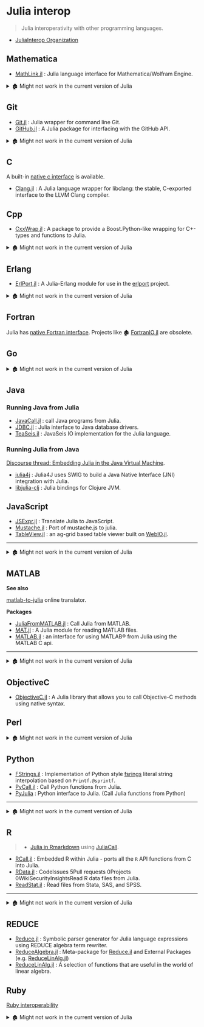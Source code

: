 # Julia interop

> Julia interoperativity with other programming languages.

- [JuliaInterop Organization](https://github.com/JuliaInterop)

## Mathematica

- [MathLink.jl][] : Julia language interface for Mathematica/Wolfram Engine.

<details> <summary>🏚️ Might not work in the current version of Julia</summary>

- 🏚️ [Mathematica.jl](https://github.com/MikeInnes/Mathematica.jl) : is a package that provides an interface for using Wolfram Mathematica™ from the Julia language. Use [MathLink.jl][] instead.

</details>

[MathLink.jl]: https://github.com/JuliaInterop/MathLink.jl

## Git

- [Git.jl](https://github.com/JuliaVersionControl/Git.jl) : Julia wrapper for command line Git.
- [GitHub.jl](https://github.com/JuliaWeb/GitHub.jl) : A Julia package for interfacing with the GitHub API.

<details> <summary>🏚️ Might not work in the current version of Julia</summary>

- 🏚️ [MechaJulia](https://github.com/MechaJulia/MechaJulia) : A little GitHub bot that will assist with anything and everything Julia-related that is needed of it.
- 🏚️ [Octokit.jl](https://github.com/Keno/Octokit.jl) : Julia package to access the GitHub API.

</details>

## C

A built-in [native c interface](https://docs.julialang.org/en/v1/manual/calling-c-and-fortran-code/) is available.

- [Clang.jl](https://github.com/JuliaInterop/Clang.jl) : A Julia language wrapper for libclang: the stable, C-exported interface to the LLVM Clang compiler.

## Cpp

- [CxxWrap.jl][] : A package to provide a Boost.Python-like wrapping for C+- types and functions to Julia.

<details> <summary>🏚️ Might not work in the current version of Julia</summary>

- 🏚️ [Cpp.jl](https://github.com/timholy/Cpp.jl) : Utilities for calling C+- from Julia. Use [CxxWrap.jl][] instead.
- 🏚️ [Cxx.jl](https://github.com/Keno/Cxx.jl) : The Julia C+- Foreign Function Interface (FFI) with `@cxx` macro. Only works (out of the box) currently with Julia 1.1.x to 1.3.x.
- 🏚️ [CxxROOT.jl](https://github.com/Keno/CxxROOT.jl) : A Cxx.jl based interface to CERN's ROOT.

</details>

[CxxWrap.jl]: https://github.com/barche/CxxWrap.jl

## Erlang

- [ErlPort.jl](https://github.com/thorgisl/ErlPort.jl) : A Julia-Erlang module for use in the [erlport](http://erlport.org) project.

<details> <summary>🏚️ Might not work in the current version of Julia</summary>

- 🏚️ [FsBert](https://github.com/et4te/FsBert) : A Julia library for encoding / decoding binary Erlang terms.

</details>

## Fortran

Julia has [native Fortran interface](https://docs.julialang.org/en/v1/manual/calling-c-and-fortran-code/). Projects like 🏚️ [FortranIO.jl](https://github.com/rephorm/FortranIO.jl) are obsolete.

## Go

<details> <summary>🏚️ Might not work in the current version of Julia</summary>

- 🏚️ [GoTMSupport.jl](https://github.com/ordovician/GoTMSupport.jl) : Support for writing bundle commands for the Go programming language in Julia.

</details>

## Java

### Running Java from Julia

- [JavaCall.jl](https://github.com/JuliaInterop/JavaCall.jl) : call Java programs from Julia.
- [JDBC.jl](https://github.com/aviks/JDBC.jl) : Julia interface to Java database drivers.
- [TeaSeis.jl](https://github.com/ChevronETC/TeaSeis.jl) : JavaSeis IO implementation for the Julia language.

### Running Julia from Java

[Discourse thread: Embedding Julia in the Java Virtual Machine](https://discourse.julialang.org/t/embedding-julia-in-the-java-virtual-machine/51444).

- [julia4j](https://github.com/rssdev10/julia4j) : Julia4J uses SWIG to build a Java Native Interface (JNI) integration with Julia.
- [libjulia-clj](https://github.com/cnuernber/libjulia-clj) : Julia bindings for Clojure JVM.

## JavaScript

- [JSExpr.jl](https://github.com/JuliaGizmos/JSExpr.jl) : Translate Julia to JavaScript.
- [Mustache.jl](https://github.com/jverzani/Mustache.jl) : Port of mustache.js to julia.
- [TableView.jl](https://github.com/JuliaComputing/TableView.jl) : an ag-grid based table viewer built on [WebIO.jl](https://github.com/JuliaGizmos/WebIO.jl).

---

<details> <summary>🏚️ Might not work in the current version of Julia</summary>

- 🏚️ [DThree.jl](https://github.com/jverzani/DThree.jl) : Simple interface to d3.js from Julia. And its fork 🏚️ [d3.jl](https://github.com/EricForgy/d3.jl)
- 🏚️ [GoogleCharts.jl](https://github.com/jverzani/GoogleCharts.jl) : Julia interface to Google Chart Tools.
- 🏚️ [jlbox](https://github.com/compressed/jlbox) : Use node.js to provide a mechanism for automatically reloading julia source and test files via gulp.js and a ZMQ socket.
- 🏚️ [JSTypes.jl](https://github.com/johnmyleswhite/JSTypes.jl) : Mimic Javascript objects using Julian types.
- 🏚️ [node-julia](https://github.com/waTeim/node-julia) :  Fast and simple access to `Julia` embedded in `node.js`.
- 🏚️ [PlotlyJS.jl](https://github.com/EricForgy/PlotlyJS.jl) : A Julia wrapper API for `plotly.js`by @EricForgy. Merged with the package above?
- 🏚️ [Vue.jl](https://github.com/JuliaGizmos/Vue.jl) : A Julia wrapper for `Vue.js`.

</details>

## MATLAB

**See also**

[matlab-to-julia](https://lakras.github.io/matlab-to-julia/) online translator.

**Packages**

- [JuliaFromMATLAB.jl](https://github.com/jondeuce/JuliaFromMATLAB.jl) : Call Julia from MATLAB.
- [MAT.jl](https://github.com/JuliaIO/MAT.jl) : A Julia module for reading MATLAB files.
- [MATLAB.jl](https://github.com/JuliaInterop/MATLAB.jl) : an interface for using MATLAB® from Julia using the MATLAB C api.

---

<details> <summary>🏚️ Might not work in the current version of Julia</summary>

- 🏚️ [MatlabCompat.jl](https://github.com/MatlabCompat/MatlabCompat.jl) : Julia library aimed at simplifying conversion of legacy MATLAB/Octave code into Julia by providing functions similar to MATLAB/Octave.
- 🏚️ [Mex.jl](https://github.com/juliamatlab/mexjulia) : Call Julia from matlab. Call Julia from MATLAB. This project is effectively in hibernation as its author no longer has access to matlab.
- 🏚️ [Moonwalk.jl](https://github.com/diogo149/Moonwalk.jl) : A partial MATLAB to Julia compiler, just to ease the transition of libraries.

</details>

## ObjectiveC

- [ObjectiveC.jl](https://github.com/JuliaInterop/ObjectiveC.jl) : A Julia library that allows you to call Objective-C methods using native syntax.

## Perl

<details> <summary>🏚️ Might not work in the current version of Julia</summary>

- 🏚️ [FileFind.jl](https://github.com/johnmyleswhite/FileFind.jl) : Minimal Implementation of Perl's `File:Find` in Julia.

</details>

## Python

- [FStrings.jl](https://github.com/magonser/FStrings.jl) : Implementation of Python style [fsrings](https://www.python.org/dev/peps/pep-0498/) literal string interpolation based on `Printf.@sprintf`.
- [PyCall.jl](https://github.com/JuliaPy/PyCall.jl) : Call Python functions from Julia.
- [PyJulia](https://github.com/JuliaPy/pyjulia) : Python interface to Julia. (Call Julia functions from Python)

---

<details> <summary>🏚️ Might not work in the current version of Julia</summary>

- 🏚️ [Polyglot.jl](https://github.com/wavexx/Polyglot.jl) : Transparent remote/recursive evaluation between languages - it also supports Perl, PHP and Javascript.
- 🏚️ [PySyntax.jl](https://github.com/kdheepak/PySyntax.jl) : Allows Python-like syntax in Julia by providing a light wrapper on top of PyCall.jl in the form of a macro.

</details>

## R

> - [Julia in Rmarkdown](https://cran.r-project.org/web/packages/JuliaCall/vignettes/Julia_in_RMarkdown.html) using [JuliaCall](https://rpubs.com/Consistency/310507).

- [RCall.jl](https://github.com/JuliaStats/RCall.jl) : Embedded R within Julia - ports all the `R` API functions from C into Julia.
- [RData.jl](https://github.com/JuliaData/RData.jl) : CodeIssues 5Pull requests 0Projects 0WikiSecurityInsightsRead R data files from Julia.
- [ReadStat.jl](https://github.com/WizardMac/ReadStat.jl) : Read files from Stata, SAS, and SPSS.

---

<details> <summary>🏚️ Might not work in the current version of Julia</summary>

- 🏚️ [jl4R](https://github.com/rcqls/jl4R) : `Julia for R` will embed the julia language in R, with very basic julia types getting converted into R objects.
- 🏚️ [ProjectTemplate.jl](https://github.com/johnmyleswhite/ProjectTemplate.jl) : is a draft port of the ProjectTemplate package for R to Julia.
- 🏚️ [RCalling.jl](https://github.com/randy3k/RCalling.jl) : An R interface of Julia - uses the Julia API (in C) and `R` API (also in C) intensively to call R library packages.
- 🏚️ [Rif.jl](https://github.com/lgautier/Rif.jl) : An interface to the R language and its fork, 🏚️ [Julio](https://github.com/tshort/julio).
- 🏚️ [RJulia](https://github.com/armgong/RJulia) : R package to call Julia - Use Julia embedded API to write a packege for R.
- 🏚️ [utils.jl](https://github.com/johnmyleswhite/utils.jl) : Utility functions for Julia -R compatibility wrapper.
- 🏚️ Run Julia code chunk in [knitr](http://rpubs.com/yihui/julia-knitr) : Allows you to run Julia from R using [julia_socket.jl](https://github.com/yihui/runr/blob/master/inst/lang/julia_socket.jl)

</details>

## REDUCE

- [Reduce.jl][] : Symbolic parser generator for Julia language expressions using REDUCE algebra term rewriter.
- [ReduceAlgebra.jl][] : Meta-package for [Reduce.jl][] and External Packages (e.g. [ReduceLinAlg.jl][])
- [ReduceLinAlg.jl][] : A selection of functions that are useful in the world of linear algebra.

[ReduceAlgebra.jl]: https://github.com/JuliaReducePkg/ReduceAlgebra.jl
[Reduce.jl]: https://github.com/chakravala/Reduce.jl
[ReduceLinAlg.jl]: https://github.com/JuliaReducePkg/ReduceLinAlg.jl

## Ruby

[Ruby interoperability](https://github.com/arbox/ruby-interoperability)

<details> <summary>🏚️ Might not work in the current version of Julia</summary>

- 🏚️ [guard-julia](https://github.com/svs14/guard-julia) : Guard plugin for Julia development. Julia guard automatically launches respective tests when Julia files are modified.
- 🏗️ [jl4rb](https://github.com/rcqls/jl4rb) : Julia for Ruby embeds the julia language in ruby, with very basic julia types being converted to ruby objects.
- 🏗️🏚️ [ruby-julia](https://github.com/mrkn/ruby-julia) : Julia on Ruby (frequently updated, but supports Julia 1.1 only)

</details>
